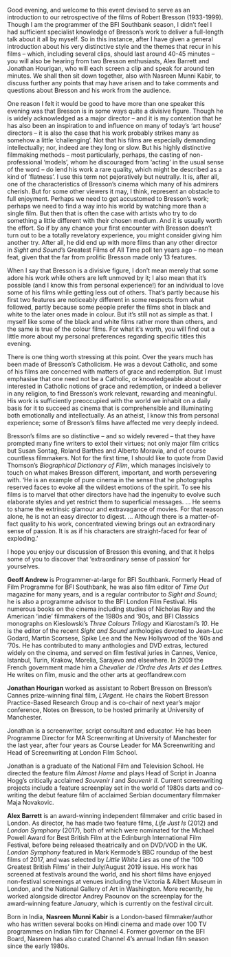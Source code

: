 
Good evening, and welcome to this event devised to serve as an introduction to our retrospective of the films of Robert Bresson (1933-1999). Though I am the programmer of the BFI Southbank season, I didn’t feel I had sufficient specialist knowledge of Bresson’s work to deliver a full-length talk about it all by myself. So in this instance, after I have given a general introduction about his very distinctive style and the themes that recur in his films – which, including several clips, should last around 40-45 minutes – you will also be hearing from two Bresson enthusiasts, Alex Barrett and Jonathan Hourigan, who will each screen a clip and speak for around ten minutes. We shall then sit down together, also with Nasreen Munni Kabir, to discuss further any points that may have arisen and to take comments and questions about Bresson and his work from the audience.

One reason I felt it would be good to have more than one speaker this evening was that Bresson is in some ways quite a divisive figure. Though he is widely acknowledged as a major director – and it is my contention that he has also been an inspiration to and influence on many of today’s ‘art house’ directors – it is also the case that his work probably strikes many as somehow a little ‘challenging’. Not that his films are especially demanding intellectually; nor, indeed are they long or slow. But his highly distinctive filmmaking methods – most particularly, perhaps, the casting of non-professional ‘models’, whom he discouraged from ‘acting’ in the usual sense of the word – do lend his work a rare quality, which might be described as a kind of ‘flatness’. I use this term not pejoratively but neutrally. It is, after all, one of the characteristics of Bresson’s cinema which many of his admirers cherish. But for some other viewers it may, I think, represent an obstacle to full enjoyment. Perhaps we need to get accustomed to Bresson’s work; perhaps we need to find a way into his world by watching more than a single film. But then that is often the case with artists who try to do something a little different with their chosen medium. And it is usually worth the effort. So if by any chance your first encounter with Bresson doesn’t turn out to be a totally revelatory experience, you might consider giving him another try. After all, he did end up with more films than any other director in _Sight and Sound_’s Greatest Films of All Time poll ten years ago – no mean feat, given that the far from prolific Bresson made only 13 features.

When I say that Bresson is a divisive figure, I don’t mean merely that some adore his work while others are left unmoved by it; I also mean that it’s possible (and I know this from personal experience!) for an individual to love some of his films while getting less out of others. That’s partly because his first two features are noticeably different in some respects from what followed, partly because some people prefer the films shot in black and white to the later ones made in colour. But it’s still not as simple as that. I myself like some of the black and white films rather more than others, and the same is true of the colour films. For what it’s worth, you will find out a little more about my personal preferences regarding specific titles this evening.

There is one thing worth stressing at this point. Over the years much has been made of Bresson’s Catholicism. He was a devout Catholic, and some of his films are concerned with matters of grace and redemption. But I must emphasise that one need not be a Catholic, or knowledgeable about or interested in Catholic notions of grace and redemption, or indeed a believer in any religion, to find Bresson’s work relevant, rewarding and meaningful. His work is sufficiently preoccupied with the world we inhabit on a daily basis for it to succeed as cinema that is comprehensible and illuminating both emotionally and intellectually. As an atheist, I know this from personal experience; some of Bresson’s films have affected me very deeply indeed.

Bresson’s films are so distinctive – and so widely revered – that they have prompted many fine writers to extol their virtues; not only major film critics but Susan Sontag, Roland Barthes and Alberto Moravia, and of course countless filmmakers. Not for the first time, I should like to quote from David Thomson’s _Biographical Dictionary of Film_, which manages incisively to touch on what makes Bresson different, important, and worth persevering with. ‘He is an example of pure cinema in the sense that he photographs reserved faces to evoke all the wildest emotions of the spirit. To see his films is to marvel that other directors have had the ingenuity to evolve such elaborate styles and yet restrict them to superficial messages. … He seems to shame the extrinsic glamour and extravagance of movies. For that reason alone, he is not an easy director to digest. … Although there is a matter-of-fact quality to his work, concentrated viewing brings out an extraordinary sense of passion. It is as if his characters are straight-faced for fear of exploding.’

I hope you enjoy our discussion of Bresson this evening, and that it helps some of you to discover that ‘extraordinary sense of passion’ for yourselves.

**Geoff Andrew** is Programmer-at-large for BFI Southbank. Formerly Head of Film Programme for BFI Southbank, he was also film editor of _Time Out_ magazine for many years, and is a regular contributor to _Sight and Sound_; he is also a programme advisor to the BFI London Film Festival. His numerous books on the cinema including studies of Nicholas Ray and the American ‘indie’ filmmakers of the 1980s and ’90s, and BFI Classics monographs on Kieslowski’s _Three Colours Trilogy_ and Kiarostami’s _10_. He is the editor of the recent _Sight and Sound_ anthologies devoted to Jean-Luc Godard, Martin Scorsese, Spike Lee and the New Hollywood of the ’60s and ’70s. He has contributed to many anthologies and DVD extras, lectured widely on the cinema, and served on film festival juries in Cannes, Venice, Istanbul, Turin, Krakow, Morelia, Sarajevo and elsewhere. In 2009 the French government made him a _Chevalier de l’Ordre des Arts et des Lettres._ He writes on film, music and the other arts at geoffandrew.com

**Jonathan Hourigan** worked as assistant to Robert Bresson on Bresson’s Cannes prize-winning final film, _L’Argent_. He chairs the Robert Bresson Practice-Based Research Group and is co-chair of next year’s major conference, Notes on Bresson, to be hosted primarily at University of Manchester.

Jonathan is a screenwriter, script consultant and educator. He has been Programme Director for MA Screenwriting at University of Manchester for the last year, after four years as Course Leader for MA Screenwriting and Head of Screenwriting at London Film School.

Jonathan is a graduate of the National Film and Television School. He directed the feature film _Almost Home_ and plays Head of Script in Joanna Hogg’s critically acclaimed _Souvenir I_ and _Souvenir II_. Current screenwriting projects include a feature screenplay set in the world of 1980s darts and co-writing the debut feature film of acclaimed Serbian documentary filmmaker Maja Novakovic.

**Alex Barrett** is an award-winning independent filmmaker and critic based in London. As director, he has made two feature films, _Life Just Is_ (2012) and _London Symphony_ (2017), both of which were nominated for the Michael Powell Award for Best British Film at the Edinburgh International Film Festival, before being released theatrically and on DVD/VOD in the UK. _London Symphony_ featured in Mark Kermode’s BBC roundup of the best films of 2017, and was selected by _Little White Lies_ as one of the ‘100 Greatest British Films’ in their July/August 2019 issue. His work has screened at festivals around the world, and his short films have enjoyed non-festival screenings at venues including the Victoria & Albert Museum in London, and the National Gallery of Art in Washington. More recently, he worked alongside director Andrey Paounov on the screenplay for the award-winning feature _January_, which is currently on the festival circuit.

Born in India, **Nasreen Munni Kabir** is a London-based filmmaker/author who has written several books on Hindi cinema and made over 100 TV programmes on Indian film for Channel 4. Former governor on the BFI Board, Nasreen has also curated Channel 4’s annual Indian film season since the early 1980s.
<!--stackedit_data:
eyJoaXN0b3J5IjpbLTMwOTk5NzU5MV19
-->